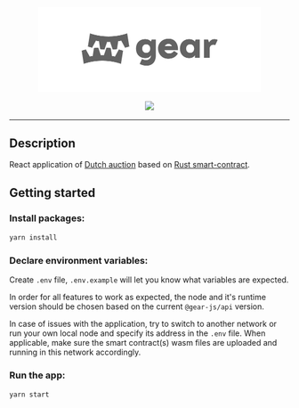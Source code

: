 <p align="center">
  <a href="https://gear-tech.io">
    <img src="https://github.com/gear-tech/gear/blob/master/images/logo-grey.png" width="400" alt="GEAR">
  </a>
</p>
<p align=center>
    <a href="https://github.com/gear-tech/gear-js/blob/master/LICENSE"><img src="https://img.shields.io/badge/License-GPL%203.0-success"></a>
</p>
<hr>

## Description

React application of [Dutch auction](https://wiki.gear-tech.io/examples/dutch-auction) based on [Rust smart-contract](https://github.com/gear-dapps/dutch-auction).

## Getting started

### Install packages:

```sh
yarn install
```

### Declare environment variables:

Create `.env` file, `.env.example` will let you know what variables are expected.

In order for all features to work as expected, the node and it's runtime version should be chosen based on the current `@gear-js/api` version.

In case of issues with the application, try to switch to another network or run your own local node and specify its address in the `.env` file. When applicable, make sure the smart contract(s) wasm files are uploaded and running in this network accordingly.

### Run the app:

```sh
yarn start
```
